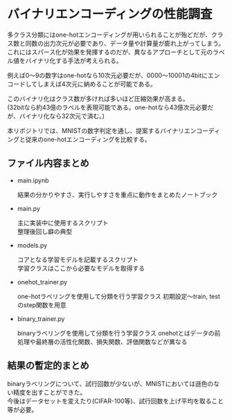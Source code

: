 # バイナリエンコーディングの性能調査

多クラス分類にはone-hotエンコーディングが用いられることが殆どだが、クラス数と同数の出力次元が必要であり、データ量や計算量が膨れ上がってしまう。\
これにはスパース化が効果を発揮するのだが、異なるアプローチとして元のラベル値をバイナリ化する手法が考えられる。

例えば0～9の数字はone-hotなら10次元必要だが、0000～10001の4bitにエンコードしてしまえば4次元に納めることが可能である。

このバイナリ化はクラス数が多ければ多いほど圧縮効果が高まる。\
(32bitなら約43億のラベルを表現可能である。one-hotなら43億次元必要だが、バイナリ化なら32次元で済む。)

本リポジトリでは、MNISTの数字判定を通し、提案するバイナリエンコーディングと従来のone-hotエンコーディングを比較する。

## ファイル内容まとめ

- main.ipynb

  結果の分かりやすさ、実行しやすさを重点に動作をまとめたノートブック

- main.py

  主に実装中に使用するスクリプト\
  整理後回し癖の典型

- models.py

  コアとなる学習モデルを記載するスクリプト\
  学習クラスはここから必要なモデルを取得する

- onehot_trainer.py

  one-hotラベリングを使用して分類を行う学習クラス
  初期設定～train, testのstep関数を用意

- binary_trainer.py

  binaryラベリングを使用して分類を行う学習クラス
  onehotとはデータの前処理や最終層の活性化関数、損失関数、評価関数などが異なる

## 結果の暫定的まとめ

binaryラベリングについて、試行回数が少ないが、MNISTにおいては遜色のない精度を出すことができた。\
今後はデータセットを変えたり(CIFAR-100等)、試行回数を上げ平均を取ること等が必要。